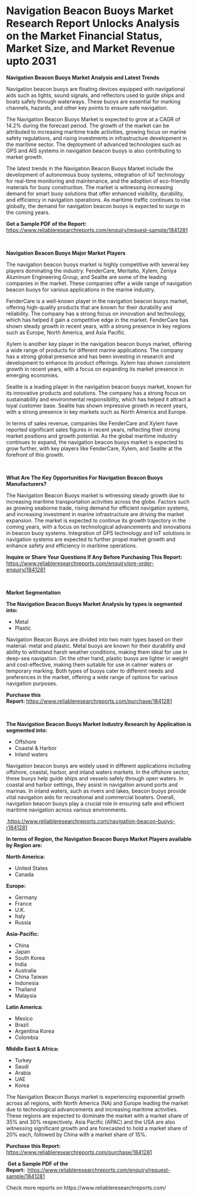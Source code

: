 <p><h1>Navigation Beacon Buoys Market Research Report Unlocks Analysis on the Market Financial Status, Market Size, and Market Revenue upto 2031</h1></p><p><strong>Navigation Beacon Buoys Market Analysis and Latest Trends</strong></p>
<p><p>Navigation beacon buoys are floating devices equipped with navigational aids such as lights, sound signals, and reflectors used to guide ships and boats safely through waterways. These buoys are essential for marking channels, hazards, and other key points to ensure safe navigation.</p><p>The Navigation Beacon Buoys Market is expected to grow at a CAGR of 14.2% during the forecast period. The growth of the market can be attributed to increasing maritime trade activities, growing focus on marine safety regulations, and rising investments in infrastructure development in the maritime sector. The deployment of advanced technologies such as GPS and AIS systems in navigation beacon buoys is also contributing to market growth.</p><p>The latest trends in the Navigation Beacon Buoys Market include the development of autonomous buoy systems, integration of IoT technology for real-time monitoring and maintenance, and the adoption of eco-friendly materials for buoy construction. The market is witnessing increasing demand for smart buoy solutions that offer enhanced visibility, durability, and efficiency in navigation operations. As maritime traffic continues to rise globally, the demand for navigation beacon buoys is expected to surge in the coming years.</p></p>
<p><strong>Get a Sample PDF of the Report:&nbsp;</strong> <a href="https://www.reliableresearchreports.com/enquiry/request-sample/1841281">https://www.reliableresearchreports.com/enquiry/request-sample/1841281</a></p>
<p>&nbsp;</p>
<p><strong>Navigation Beacon Buoys Major Market Players</strong></p>
<p><p>The navigation beacon buoys market is highly competitive with several key players dominating the industry. FenderCare, Meritaito, Xylem, Zeniya Aluminum Engineering Group, and Sealite are some of the leading companies in the market. These companies offer a wide range of navigation beacon buoys for various applications in the marine industry.</p><p>FenderCare is a well-known player in the navigation beacon buoys market, offering high-quality products that are known for their durability and reliability. The company has a strong focus on innovation and technology, which has helped it gain a competitive edge in the market. FenderCare has shown steady growth in recent years, with a strong presence in key regions such as Europe, North America, and Asia Pacific.</p><p>Xylem is another key player in the navigation beacon buoys market, offering a wide range of products for different marine applications. The company has a strong global presence and has been investing in research and development to enhance its product offerings. Xylem has shown consistent growth in recent years, with a focus on expanding its market presence in emerging economies.</p><p>Sealite is a leading player in the navigation beacon buoys market, known for its innovative products and solutions. The company has a strong focus on sustainability and environmental responsibility, which has helped it attract a loyal customer base. Sealite has shown impressive growth in recent years, with a strong presence in key markets such as North America and Europe.</p><p>In terms of sales revenue, companies like FenderCare and Xylem have reported significant sales figures in recent years, reflecting their strong market positions and growth potential. As the global maritime industry continues to expand, the navigation beacon buoys market is expected to grow further, with key players like FenderCare, Xylem, and Sealite at the forefront of this growth.</p></p>
<p>&nbsp;</p>
<p><strong>What Are The Key Opportunities For Navigation Beacon Buoys Manufacturers?</strong></p>
<p><p>The Navigation Beacon Buoys market is witnessing steady growth due to increasing maritime transportation activities across the globe. Factors such as growing seaborne trade, rising demand for efficient navigation systems, and increasing investment in marine infrastructure are driving the market expansion. The market is expected to continue its growth trajectory in the coming years, with a focus on technological advancements and innovations in beacon buoy systems. Integration of GPS technology and IoT solutions in navigation systems are expected to further propel market growth and enhance safety and efficiency in maritime operations.</p></p>
<p><strong>Inquire or Share Your Questions If Any Before Purchasing This Report:</strong> <a href="https://www.reliableresearchreports.com/enquiry/pre-order-enquiry/1841281">https://www.reliableresearchreports.com/enquiry/pre-order-enquiry/1841281</a></p>
<p>&nbsp;</p>
<p><strong>Market Segmentation</strong></p>
<p><strong>The Navigation Beacon Buoys Market Analysis by types is segmented into:</strong></p>
<p><ul><li>Metal</li><li>Plastic</li></ul></p>
<p><p>Navigation Beacon Buoys are divided into two main types based on their material: metal and plastic. Metal buoys are known for their durability and ability to withstand harsh weather conditions, making them ideal for use in deep-sea navigation. On the other hand, plastic buoys are lighter in weight and cost-effective, making them suitable for use in calmer waters or temporary marking. Both types of buoys cater to different needs and preferences in the market, offering a wide range of options for various navigation purposes.</p></p>
<p><strong>Purchase this Report:&nbsp;</strong><a href="https://www.reliableresearchreports.com/purchase/1841281">https://www.reliableresearchreports.com/purchase/1841281</a></p>
<p>&nbsp;</p>
<p><strong>The Navigation Beacon Buoys Market Industry Research by Application is segmented into:</strong></p>
<p><ul><li>Offshore</li><li>Coastal & Harbor</li><li>Inland waters</li></ul></p>
<p><p>Navigation beacon buoys are widely used in different applications including offshore, coastal, harbor, and inland waters markets. In the offshore sector, these buoys help guide ships and vessels safely through open waters. In coastal and harbor settings, they assist in navigation around ports and marinas. In inland waters, such as rivers and lakes, beacon buoys provide vital navigation aids for recreational and commercial boaters. Overall, navigation beacon buoys play a crucial role in ensuring safe and efficient maritime navigation across various environments.</p></p>
<p><a href="https://www.reliableresearchreports.com/navigation-beacon-buoys-r1841281">&nbsp;https://www.reliableresearchreports.com/navigation-beacon-buoys-r1841281</a></p>
<p><strong>In terms of Region, the Navigation Beacon Buoys Market Players available by Region are:</strong></p>
<p>
    <p> <strong> North America: </strong>
        <ul>
            <li>United States</li>
            <li>Canada</li>
        </ul>
        </p> 
    <p> <strong> Europe: </strong>
        <ul>
            <li>Germany</li>
            <li>France</li>
            <li>U.K.</li>
            <li>Italy</li>
            <li>Russia</li>
        </ul>
        </p> 
    <p> <strong> Asia-Pacific: </strong>
        <ul>
            <li>China</li>
            <li>Japan</li>
            <li>South Korea</li>
            <li>India</li>
            <li>Australia</li>
            <li>China Taiwan</li>
            <li>Indonesia</li>
            <li>Thailand</li>
            <li>Malaysia</li>
        </ul>
        </p> 
    <p> <strong> Latin America: </strong>
        <ul>
            <li>Mexico</li>
            <li>Brazil</li>
            <li>Argentina Korea</li>
            <li>Colombia</li>
        </ul>
        </p> 
    <p> <strong> Middle East & Africa: </strong>
        <ul>
            <li>Turkey</li>
            <li>Saudi</li>
            <li>Arabia</li>
            <li>UAE</li>
            <li>Korea</li>
        </ul>
    </p>
    </p>
<p><p>The Navigation Beacon Buoys market is experiencing exponential growth across all regions, with North America (NA) and Europe leading the market due to technological advancements and increasing maritime activities. These regions are expected to dominate the market with a market share of 35% and 30% respectively. Asia Pacific (APAC) and the USA are also witnessing significant growth and are forecasted to hold a market share of 20% each, followed by China with a market share of 15%.</p></p>
<p><strong>Purchase this Report: </strong><a href="https://www.reliableresearchreports.com/purchase/1841281">https://www.reliableresearchreports.com/purchase/1841281</a></p>
<p>&nbsp;<strong>Get a Sample PDF of the Report:&nbsp;&nbsp;</strong><a href="https://www.reliableresearchreports.com/enquiry/request-sample/1841281">https://www.reliableresearchreports.com/enquiry/request-sample/1841281</a></p>
<p><strong></strong></p>
<p>Check more reports on https://www.reliableresearchreports.com/</p>